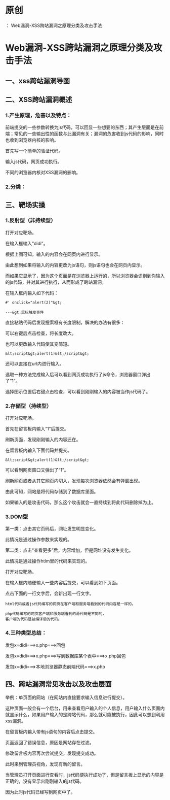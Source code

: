 # 原创
：  Web漏洞-XSS跨站漏洞之原理分类及攻击手法

# Web漏洞-XSS跨站漏洞之原理分类及攻击手法

## 一、xss跨站漏洞导图

## 二、XSS跨站漏洞概述 

### 1.产生原理，危害以及特点：

前端提交的一些参数转换为js代码，可以回显一些想要的东西；其产生层面是在前端；常见的一些输出性的函数与此漏洞有关；漏洞的危害收到js代码的影响，同时也收到浏览器内核的影响。

首先写一个简单的验证代码。

输入js代码，网页成功执行。

不同的浏览器内核对XSS漏洞的影响。

### 2.分类：

## 三、靶场实操

### 1.反射型（非持续型）

打开对应靶场。

在输入框输入“didi”。

根据上图可知，输入的内容会在网页内进行显示。

由此想到如果将输入的内容更改为js语句，则js语句也会在网页内显示。

而如果它显示了，因为这个页面是在浏览器上运行的，所以浏览器会识别到你输入的js代码，并对其进行执行，从而形成了跨站漏洞。

在输入框内输入如下代码：

```
#' onclick="alert(2)"&gt;

---&gt;鼠标触发事件
```

直接粘贴代码后发现搜索框有长度限制，解决的办法有很多：

可以右键后点击检查，将长度改大。

也可以更改输入代码使其变简短。

```
&lt;script&gt;alert(1)&lt;/script&gt;
```

还可以直接在url内进行输入。

选取一种方法完成输入后可以看到网页成功执行了js命令，浏览器窗口弹出了“1”。

选择图示位置后右键点击检查，可以看到刚刚输入的内容被当作js代码了。

### 2.存储型（持续型）

打开对应靶场。

首先在留言板内输入“1”后提交。

刷新页面，发现刚刚输入的内容还在。

在留言板内输入下面代码并提交。

```
&lt;script&gt;alert(1)&lt;/script&gt;
```

可以看到网页窗口又弹出了“1”。

刷新网页或者从其它网页内切入，发现每次浏览器依然会有弹窗出现。

由此可知，网站是将代码存储到了数据库里面。

如果输入的是攻击代码，那么这个攻击就会一直持续到将此代码删除掉为止。

### 3.DOM型

第一类：点击其它页码后，网址发生明显变化。

此情况是通过操作参数来实现的。 

第二类：点击“查看更多”后，内容增加，但是网址没有发生变化。

此情况是通过操作htlm里的代码来实现的。

打开对应靶场。

在输入框内随便输入一些内容后提交，可以看到如下页面。

点击下面的一行文字后，会新出现一行文字。

```
html代码或者js代码编写的网页在客户端和服务端看到的代码内容是一样的。

php代码编写的网页客户端和服务端看到的源代码是不同的，
客户端的代码是被编译后的代码。
```

### 4.三种类型总结：

发包x=didi===&gt;x.php===&gt;回包

发包x=didi===&gt;x.php===&gt;写到数据库某个表中===&gt;x.php回包

发包x=didi===&gt;本地浏览器静态前端代码===&gt;x.php

## 四、跨站漏洞常见攻击以及攻击层面

举例：单页面的网站（在网站内直接要求输入信息进行提交）。

这种页面一般会有一个后台，用来查看用户输入的个人信息，用户输入什么页面内就显示什么，如果用户输入的是跨站代码，那么就可能被执行，因此可以想到利用xss漏洞。

在留言板内输入带有js语句的内容后点击提交。

页面返回了错误信息，原因是网站存在过滤。

修改留言板内容再次尝试提交，发现提交成功。

此时来到管理员视角，发现有新的留言。

当管理员打开页面进行查看时，js代码便执行成功了，但是留言板上显示的内容是正确的，没有显示出刚刚输入的js代码。

因为此时js代码已经写到网页中了。
